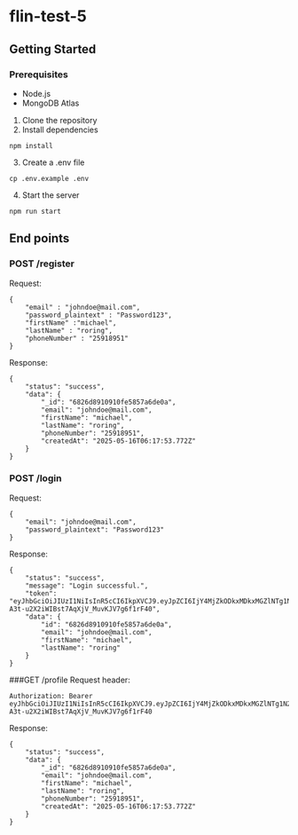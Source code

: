 # flin-test-5

## Getting Started

### Prerequisites

- Node.js
- MongoDB Atlas

1. Clone the repository
2. Install dependencies

```
npm install
```

3. Create a .env file

```
cp .env.example .env
```

4. Start the server

```
npm run start
```

## End points

### POST /register

Request:

```
{
    "email" : "johndoe@mail.com",
    "password_plaintext" : "Password123",
    "firstName" :"michael",
    "lastName" : "roring",
    "phoneNumber" : "25918951"
}
```

Response:

```
{
    "status": "success",
    "data": {
        "_id": "6826d8910910fe5857a6de0a",
        "email": "johndoe@mail.com",
        "firstName": "michael",
        "lastName": "roring",
        "phoneNumber": "25918951",
        "createdAt": "2025-05-16T06:17:53.772Z"
    }
}
```

### POST /login

Request:

```
{
    "email": "johndoe@mail.com",
    "password_plaintext": "Password123"
}
```

Response:

```
{
    "status": "success",
    "message": "Login successful.",
    "token": "eyJhbGciOiJIUzI1NiIsInR5cCI6IkpXVCJ9.eyJpZCI6IjY4MjZkODkxMDkxMGZlNTg1N2E2ZGUwYSIsImVtYWlsIjoiam9obmRvZUBtYWlsLmNvbSIsImlhdCI6MTc0NzM3NjI5OSwiZXhwIjoxNzQ3Mzc5ODk5fQ.fuEL6P-A3t-u2X2iWIBst7AqXjV_MuvKJV7g6f1rF40",
    "data": {
        "id": "6826d8910910fe5857a6de0a",
        "email": "johndoe@mail.com",
        "firstName": "michael",
        "lastName": "roring"
    }
}
```

###GET /profile
Request header:

```
Authorization: Bearer eyJhbGciOiJIUzI1NiIsInR5cCI6IkpXVCJ9.eyJpZCI6IjY4MjZkODkxMDkxMGZlNTg1N2E2ZGUwYSIsImVtYWlsIjoiam9obmRvZUBtYWlsLmNvbSIsImlhdCI6MTc0NzM3NjI5OSwiZXhwIjoxNzQ3Mzc5ODk5fQ.fuEL6P-A3t-u2X2iWIBst7AqXjV_MuvKJV7g6f1rF40
```

Response:

```
{
    "status": "success",
    "data": {
        "_id": "6826d8910910fe5857a6de0a",
        "email": "johndoe@mail.com",
        "firstName": "michael",
        "lastName": "roring",
        "phoneNumber": "25918951",
        "createdAt": "2025-05-16T06:17:53.772Z"
    }
}
```

